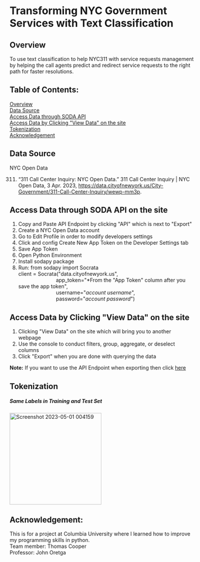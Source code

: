 # Transforming NYC Government Services with Text Classification

## Overview 
To use text classification to help NYC311 with service requests management by helping the call agents predict and redirect service requests to the right path for faster resolutions.

## Table of Contents:

[Overview](https://github.com/sunnychang517/-Transforming-NYC-Government-Services/edit/main/README.md#overview)</br>
[Data Source](https://github.com/sunnychang517/-Transforming-NYC-Government-Services/edit/main/README.md#data-source)</br>
[Access Data through SODA API](https://github.com/sunnychang517/-Transforming-NYC-Government-Services/edit/main/README.md#access-data-through-soda-api-on-the-site)</br>
[Access Data by Clicking "View Data" on the site](https://github.com/sunnychang517/-Transforming-NYC-Government-Services/edit/main/README.md#access-data-through-soda-api-on-the-site)</br>
[Tokenization](https://github.com/sunnychang517/-Transforming-NYC-Government-Services/edit/main/README.md#tokenization)</br>
[Acknowledgement](https://github.com/sunnychang517/-Transforming-NYC-Government-Services/edit/main/README.md#acknowledgement)

## Data Source
 NYC Open Data
 
 311. “311 Call Center Inquiry: NYC Open Data.” 311 Call Center Inquiry | NYC Open Data, 3 Apr. 2023, https://data.cityofnewyork.us/City-Government/311-Call-Center-Inquiry/wewp-mm3p. 
 
## Access Data through SODA API on the site

 1. Copy and Paste API Endpoint by clicking "API" which is next to "Export"
 2. Create a NYC Open Data account 
 3. Go to Edit Profile in order to modify developers settings
 4. Click and config Create New App Token on the Developer Settings tab
 5. Save App Token
 6. Open Python Environment
 7. Install sodapy package
 8. Run: 
 from sodapy import Socrata</br>
client = Socrata("data.cityofnewyork.us",</br>
&nbsp; &nbsp; &nbsp; &nbsp; &nbsp; &nbsp; &nbsp; &nbsp; &nbsp; &nbsp; &nbsp; &nbsp; &nbsp; app_token="*From the "App Token" column after you save the app token",</br>
&nbsp; &nbsp; &nbsp; &nbsp; &nbsp; &nbsp; &nbsp; &nbsp; &nbsp; &nbsp; &nbsp; &nbsp; &nbsp; username="*account username*",</br>
&nbsp; &nbsp; &nbsp; &nbsp; &nbsp; &nbsp; &nbsp; &nbsp; &nbsp; &nbsp; &nbsp; &nbsp; &nbsp; password="*account password*")</br>

## Access Data by Clicking "View Data" on the site

1. Clicking "View Data" on the site which will bring you to another webpage
2. Use the console to conduct filters, group, aggregate, or deselect columns 
3. Click "Export" when you are done with querying the data 

<strong>Note:</strong> If you want to use the API Endpoint when exporting then click [here](https://github.com/sunnychang517/-Transforming-NYC-Government-Services/edit/main/README.md#access-data-through-soda-api-on-the-site)

## Tokenization
<h5>Same Labels in Training and Test Set</h5>
<img width="250" alt="Screenshot 2023-05-01 004159" src="https://user-images.githubusercontent.com/54777897/236724636-26c77fec-dda6-4ca1-ad8f-6ba79750b86e.png">

## Acknowledgement: 
This is for a project at Columbia University where I learned how to improve my programming skills in python.</br>
Team member: Thomas Cooper</br>
Professor: John Oretga 
